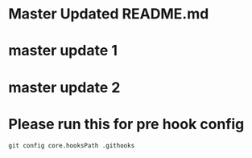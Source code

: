 # Master Updated README.md
# master update 1 
# master update 2
# Please run this for pre hook config 

```
git config core.hooksPath .githooks
```